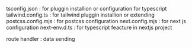 tsconfig.json         : for pluggin installion or configuration for typescript
tailwind.config.ts    : for tailwind pluggin installion or extending 
postcss.config.mjs    : for postcss configuration 
next.config.mjs       : for next js configuration 
next-env.d.ts         : for typescript feacture in nextjs project


route handler : data sending
